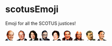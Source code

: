 # scotusEmoji
Emoji for all the SCOTUS justices!


<img src="https://raw.githubusercontent.com/saw/scotusEmoji/master/breyer.png" height="32" width="32" alt="breyer"> <img src="https://raw.githubusercontent.com/saw/scotusEmoji/master/kennedy.png" height="32" width="32" alt="kennedy">  <img src="https://raw.githubusercontent.com/saw/scotusEmoji/master/sotomayor.png" height="32" width="32" alt="sotomayor"> 
<img src="https://raw.githubusercontent.com/saw/scotusEmoji/master/rbg.png" height="32" width="32" alt="rbg">  <img src="https://raw.githubusercontent.com/saw/scotusEmoji/master/kagan.png" height="32" width="32" alt="kagan"> <img src="https://raw.githubusercontent.com/saw/scotusEmoji/master/scalia.png" height="32" width="32" alt="scalia"> <img src="https://raw.githubusercontent.com/saw/scotusEmoji/master/thomas.png" height="32" width="32" alt="thomas"> 
<img src="https://raw.githubusercontent.com/saw/scotusEmoji/master/roberts.png" height="32" width="32" alt="roberts">
<img src="https://raw.githubusercontent.com/saw/scotusEmoji/master/alito.png" height="32" width="32" alt="alito">
